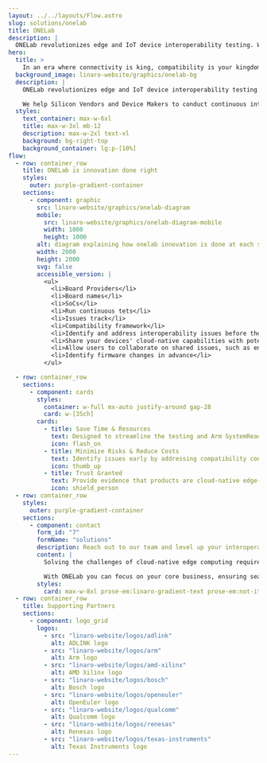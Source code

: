 ```yaml
---
layout: ../../layouts/Flow.astro
slug: solutions/onelab
title: ONELab
description: |
  ONELab revolutionizes edge and IoT device interoperability testing. We help Silicon Vendors and Device Makers to conduct continuous interoperability tests among different Operating Systems and Cloud Services.
hero:
  title: >
    In an era where connectivity is king, compatibility is your kingdom
  background_image: linaro-website/graphics/onelab-bg
  description: |
    ONELab revolutionizes edge and IoT device interoperability testing. 

    We help Silicon Vendors and Device Makers to conduct continuous interoperability tests among different Operating Systems and Cloud Services.
  styles:
    text_container: max-w-6xl
    title: max-w-3xl mb-12
    description: max-w-2xl text-xl
    background: bg-right-top
    background_container: lg:p-[10%]
flow:
  - row: container_row
    title: ONELab is innovation done right
    styles:
      outer: purple-gradient-container
    sections:
      - component: graphic
        src: linaro-website/graphics/onelab-diagram
        mobile:
          src: linaro-website/graphics/onelab-diagram-mobile
          width: 1000
          height: 1000
        alt: diagram explaining how onelab innovation is done at each stage of the lifecycle
        width: 2000
        height: 2000
        svg: false
        accessible_version: |
          <ul>
            <li>Board Providers</li>
            <li>Board names</li>
            <li>SoCs</li>
            <li>Run continuous tets</li>
            <li>Issues track</li>
            <li>Compatibility framework</li>
            <li>Identify and address interoperability issues before they impact customers</li>
            <li>Share your devices' cloud-native capabilities with potential customers</li>
            <li>Allow users to collaborate on shared issues, such as enabling new hardware defaults in an OS</li>
            <li>Identify firmware changes in advance</li>
          </ul>

  - row: container_row
    sections:
      - component: cards
        styles:
          container: w-full mx-auto justify-around gap-28
          card: w-[35ch]
        cards:
          - title: Save Time & Resources
            text: Designed to streamline the testing and Arm SystemReady and PSA Certified certification process, making it effortless for users to verify hardware and software compatibility.
            icon: flash_on
          - title: Minimize Risks & Reduce Costs
            text: Identify issues early by addressing compatibility concerns throughout your development process, reducing the risk of costly setbacks later on.
            icon: thumb_up
          - title: Trust Granted
            text: Provide evidence that products are cloud-native edge-ready and ensures products work seamlessly together.
            icon: shield_person
  - row: container_row
    styles:
      outer: purple-gradient-container
    sections:
      - component: contact
        form_id: "7"
        formName: "solutions"
        description: Reach out to our team and level up your interoperability testing process
        content: |
          Solving the challenges of cloud-native edge computing requires collaboration among all contributing players.

          With ONELab you can focus on your core business, ensuring seamless compatibility with your partner products.
        styles:
          card: max-w-8xl prose-em:linaro-gradient-text prose-em:not-italic prose-headings:text-5xl prose-headings:my-3 prose-ul:text-xl prose-headings:leading-tight prose-p:text-2xl text-center flex flex-col lg:flex-row
  - row: container_row
    title: Supporting Partners
    sections:
      - component: logo_grid
        logos:
          - src: "linaro-website/logos/adlink"
            alt: ADLINK logo
          - src: "linaro-website/logos/arm"
            alt: Arm logo
          - src: "linaro-website/logos/amd-xilinx"
            alt: AMD Xilinx logo
          - src: "linaro-website/logos/bosch"
            alt: Bosch logo
          - src: "linaro-website/logos/openeuler"
            alt: OpenEuler logo
          - src: "linaro-website/logos/qualcomm"
            alt: Qualcomm logo
          - src: "linaro-website/logos/renesas"
            alt: Renesas logo
          - src: "linaro-website/logos/texas-instruments"
            alt: Texas Instruments logo
---
```

